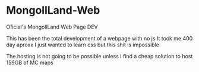 # MongollLand-Web
Oficial's MongollLand Web Page DEV


This has been the total development of a webpage with no js
It took me 400 day aproxx
I just wanted to learn css but this shit is impossible

The hosting is not going to be possible unless I find a cheap solution to host 159GB of MC maps
